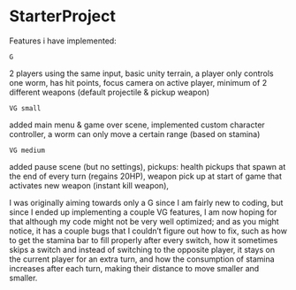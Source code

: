# StarterProject

Features i have implemented:

	G
2 players using the same input,
basic unity terrain,
a player only controls one worm,
has hit points,
focus camera on active player,
minimum of 2 different weapons (default projectile & pickup weapon)
	
	VG small
added main menu & game over scene,
implemented custom character controller,
a worm can only move a certain range (based on stamina)
		
	VG medium
added pause scene (but no settings),
pickups:
health pickups that spawn at the end of every turn (regains 20HP),
weapon pick up at start of game that activates new weapon (instant kill weapon),

I was originally aiming towards only a G since I am fairly new to coding, but since I ended up implementing a couple VG features, I am now hoping for that although my code might not be very well optimized; and as you might notice, it has a couple bugs that I couldn’t figure out how to fix, such as how to get the stamina bar to fill properly after every switch, how it sometimes skips a switch and instead of switching to the opposite player, it stays on the current player for an extra turn, and how the consumption of stamina increases after each turn, making their distance to move smaller and smaller. 
